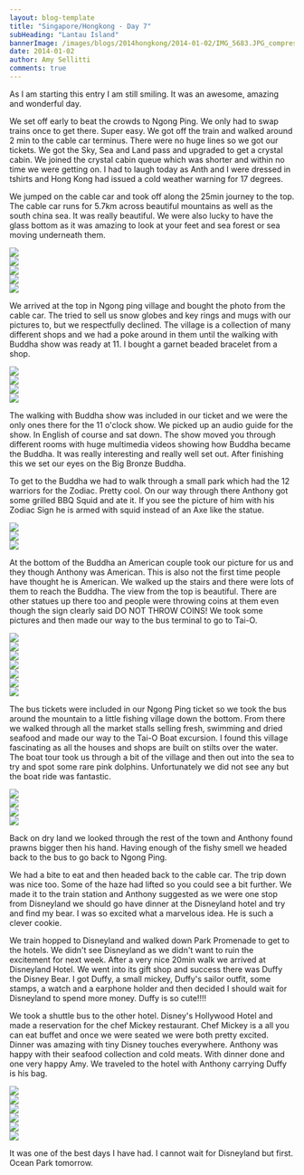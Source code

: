 ```yaml
---
layout: blog-template
title: "Singapore/Hongkong - Day 7"
subHeading: "Lantau Island"
bannerImage: /images/blogs/2014hongkong/2014-01-02/IMG_5683.JPG_compressed.JPEG
date: 2014-01-02
author: Amy Sellitti
comments: true
---
```


As I am starting this entry I am still smiling. It was an awesome, amazing and wonderful day.

We set off early to beat the crowds to Ngong Ping. We only had to swap trains once to get there. Super easy. We got off the train and walked around 2 min to the cable car terminus. There were no huge lines so we got our tickets. We got the Sky, Sea and Land pass and upgraded to get a crystal cabin. We joined the crystal cabin queue which was shorter and within no time we were getting on. I had to laugh today as Anth and I were dressed in tshirts and Hong Kong had issued a cold weather warning for 17 degrees.

We jumped on the cable car and took off along the 25min journey to the top. The cable car runs for 5.7km across beautiful mountains as well as the south china sea. It was really beautiful. We were also lucky to have the glass bottom as it was amazing to look at your feet and sea forest or sea moving underneath them.

<div class="center-image"><img src="/images/blogs/2014hongkong/2014-01-02/IMG_5560.JPG_compressed.JPEG" /></div>
<div class="center-image"><img src="/images/blogs/2014hongkong/2014-01-02/IMG_5564.JPG_compressed.JPEG" /></div>
<div class="center-image"><img src="/images/blogs/2014hongkong/2014-01-02/IMG_5566.JPG_compressed.JPEG" /></div>
<div class="center-image"><img src="/images/blogs/2014hongkong/2014-01-02/IMG_5573.JPG_compressed.JPEG" /></div>
<div class="center-image"><img src="/images/blogs/2014hongkong/2014-01-02/IMG_5579.JPG_compressed.JPEG" /></div>

We arrived at the top in Ngong ping village and bought the photo from the cable car. The tried to sell us snow globes and key rings and mugs with our pictures to, but we respectfully declined. The village is a collection of many different shops and we had a poke around in them until the walking with Buddha show was ready at 11. I bought a garnet beaded bracelet from a shop.

<div class="center-image"><img src="/images/blogs/2014hongkong/2014-01-02/IMG_5585.JPG_compressed.JPEG" /></div>
<div class="center-image"><img src="/images/blogs/2014hongkong/2014-01-02/IMG_5595.JPG_compressed.JPEG" /></div>
<div class="center-image"><img src="/images/blogs/2014hongkong/2014-01-02/IMG_5597.JPG_compressed.JPEG" /></div>
<div class="center-image"><img src="/images/blogs/2014hongkong/2014-01-02/IMG_5605.JPG_compressed.JPEG" /></div>

The walking with Buddha show was included in our ticket and we were the only ones there for the 11 o'clock show. We picked up an audio guide for the show. In English of course and sat down. The show moved you through different rooms with huge multimedia videos showing how Buddha became the Buddha. It was really interesting and really well set out. After finishing this we set our eyes on the Big Bronze Buddha.

To get to the Buddha we had to walk through a small park which had the 12 warriors for the Zodiac. Pretty cool. On our way through there Anthony got some grilled BBQ Squid and ate it. If you see the picture of him with his Zodiac Sign he is armed with squid instead of an Axe like the statue.

<div class="center-image"><img src="/images/blogs/2014hongkong/2014-01-02/IMG_5621.JPG_compressed.JPEG" /></div>
<div class="center-image"><img src="/images/blogs/2014hongkong/2014-01-02/IMG_5629.JPG_compressed.JPEG" /></div>
<div class="center-image"><img src="/images/blogs/2014hongkong/2014-01-02/IMG_5634.JPG_compressed.JPEG" /></div>

At the bottom of the Buddha an American couple took our picture for us and they though Anthony was American. This is also not the first time people have thought he is American. We walked up the stairs and there were lots of them to reach the Buddha. The view from the top is beautiful. There are other statues up there too and people were throwing coins at them even though the sign clearly said DO NOT THROW COINS! We took some pictures and then made our way to the bus terminal to go to Tai-O.

<div class="center-image"><img src="/images/blogs/2014hongkong/2014-01-02/IMG_5651.JPG_compressed.JPEG" /></div>
<div class="center-image"><img src="/images/blogs/2014hongkong/2014-01-02/IMG_5656.JPG_compressed.JPEG" /></div>
<div class="center-image"><img src="/images/blogs/2014hongkong/2014-01-02/IMG_5663.JPG_compressed.JPEG" /></div>
<div class="center-image"><img src="/images/blogs/2014hongkong/2014-01-02/IMG_5676.JPG_compressed.JPEG" /></div>
<div class="center-image"><img src="/images/blogs/2014hongkong/2014-01-02/IMG_5682.JPG_compressed.JPEG" /></div>
<div class="center-image"><img src="/images/blogs/2014hongkong/2014-01-02/IMG_5683.JPG_compressed.JPEG" /></div>
<div class="center-image"><img src="/images/blogs/2014hongkong/2014-01-02/IMG_5688.JPG_compressed.JPEG" /></div>

The bus tickets were included in our Ngong Ping ticket so we took the bus around the mountain to a little fishing village down the bottom. From there we walked through all the market stalls selling fresh, swimming and dried seafood and made our way to the Tai-O Boat excursion. I found this village fascinating as all the houses and shops are built on stilts over the water. The boat tour took us through a bit of the village and then out into the sea to try and spot some rare pink dolphins. Unfortunately we did not see any but the boat ride was fantastic.

<div class="center-image"><img src="/images/blogs/2014hongkong/2014-01-02/P1021727.JPG_compressed.JPEG" /></div>
<div class="center-image"><img src="/images/blogs/2014hongkong/2014-01-02/IMG_5695.JPG_compressed.JPEG" /></div>
<div class="center-image"><img src="/images/blogs/2014hongkong/2014-01-02/IMG_5696.JPG_compressed.JPEG" /></div>
<div class="center-image"><img src="/images/blogs/2014hongkong/2014-01-02/IMG_5701.JPG_compressed.JPEG" /></div>

Back on dry land we looked through the rest of the town and Anthony found prawns bigger then his hand. Having enough of the fishy smell we headed back to the bus to go back to Ngong Ping.

We had a bite to eat and then headed back to the cable car. The trip down was nice too. Some of the haze had lifted so you could see a bit further. We made it to the train station and Anthony suggested as we were one stop from Disneyland we should go have dinner at the Disneyland hotel and try and find my bear. I was so excited what a marvelous idea. He is such a clever cookie.

We train hopped to Disneyland and walked down Park Promenade to get to the hotels. We didn't see Disneyland as we didn't want to ruin the excitement for next week. After a very nice 20min walk we arrived at Disneyland Hotel. We went into its gift shop and success there was Duffy the Disney Bear. I got Duffy, a small mickey, Duffy's sailor outfit, some stamps, a watch and a earphone holder and then decided I should wait for Disneyland to spend more money. Duffy is so cute!!!!

We took a shuttle bus to the other hotel. Disney's Hollywood Hotel and made a reservation for the chef Mickey restaurant. Chef Mickey is a all you can eat buffet and once we were seated we were both pretty excited. Dinner was amazing with tiny Disney touches everywhere. Anthony was happy with their seafood collection and cold meats. With dinner done and one very happy Amy. We traveled to the hotel with Anthony carrying Duffy is his bag.

<div class="center-image"><img src="/images/blogs/2014hongkong/2014-01-02/IMG_5751.JPG_compressed.JPEG" /></div>
<div class="center-image"><img src="/images/blogs/2014hongkong/2014-01-02/IMG_5767.JPG_compressed.JPEG" /></div>
<div class="center-image"><img src="/images/blogs/2014hongkong/2014-01-02/IMG_5774.JPG_compressed.JPEG" /></div>
<div class="center-image"><img src="/images/blogs/2014hongkong/2014-01-02/IMG_5776.JPG_compressed.JPEG" /></div>
<div class="center-image"><img src="/images/blogs/2014hongkong/2014-01-02/P1021849.JPG_compressed.JPEG" /></div>
<div class="center-image"><img src="/images/blogs/2014hongkong/2014-01-02/IMG_5787.JPG_compressed.JPEG" /></div>

It was one of the best days I have had. I cannot wait for Disneyland but first. Ocean Park tomorrow.
